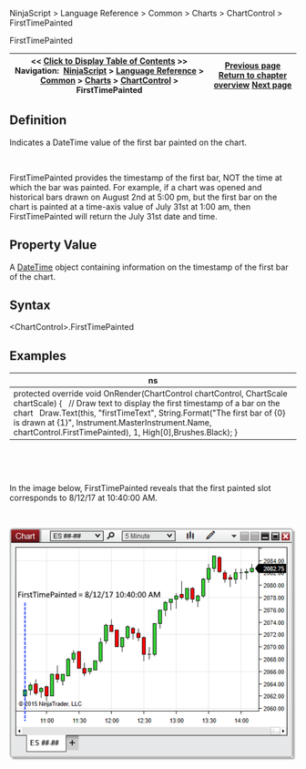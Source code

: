 ﻿


NinjaScript \> Language Reference \> Common \> Charts \> ChartControl \> FirstTimePainted






















FirstTimePainted







| \<\< [Click to Display Table of Contents](firsttimepainted.md) \>\> **Navigation:**     [NinjaScript](ninjascript.md) \> [Language Reference](language_reference_wip.md) \> [Common](common.md) \> [Charts](chart.md) \> [ChartControl](chartcontrol.md) \> FirstTimePainted | [Previous page](crosshairtype.md) [Return to chapter overview](chartcontrol.md) [Next page](chartcontrol_getbarpaintwidth.md) |
| --- | --- |











## Definition


Indicates a DateTime value of the first bar painted on the chart. 


 


FirstTimePainted provides the timestamp of the first bar, NOT the time at which the bar was painted. For example, if a chart was opened and historical bars drawn on August 2nd at 5:00 pm, but the first bar on the chart is painted at a time\-axis value of July 31st at 1:00 am, then FirstTimePainted will return the July 31st date and time.


## 


## Property Value


A [DateTime](https://msdn.microsoft.com/en-us/library/system.datetime(v=vs.110).aspx) object containing information on the timestamp of the first bar of the chart.


## 


## Syntax


\<ChartControl\>.FirstTimePainted


## 


## Examples




| ns |
| --- |
| protected override void OnRender(ChartControl chartControl, ChartScale chartScale) {    // Draw text to display the first timestamp of a bar on the chart    Draw.Text(this, "firstTimeText", String.Format("The first bar of {0} is drawn at {1}", Instrument.MasterInstrument.Name, chartControl.FirstTimePainted), 1, High\[0],Brushes.Black); } |



 


 


In the image below, FirstTimePainted reveals that the first painted slot corresponds to 8/12/17 at 10:40:00 AM.


 


![ChartControl_FirstTimePainted](chartcontrol_firsttimepainted.png)








